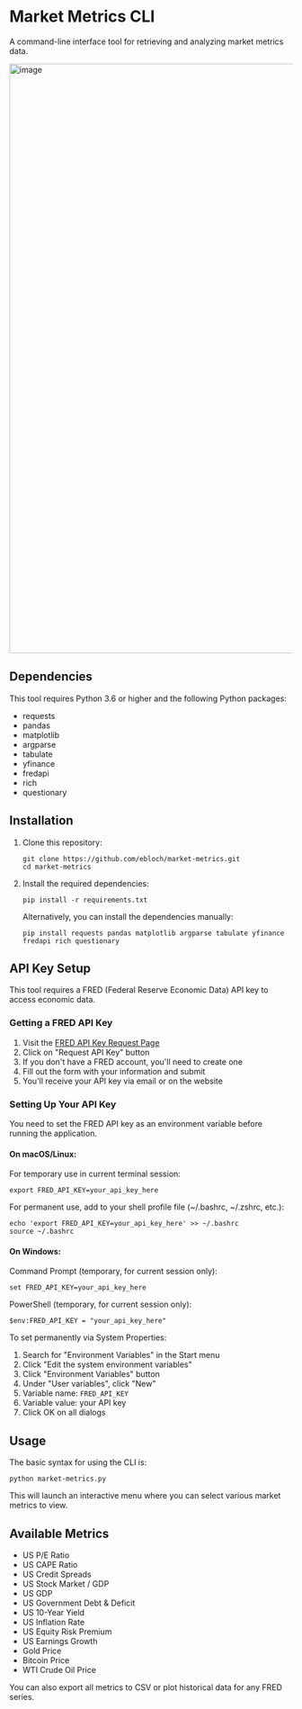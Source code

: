 # Market Metrics CLI

A command-line interface tool for retrieving and analyzing market metrics data.

<img width="1048" alt="image" src="https://github.com/user-attachments/assets/e7eb3f86-b744-4ac8-8f7a-4a763c7df4f4" />


## Dependencies

This tool requires Python 3.6 or higher and the following Python packages:

- requests
- pandas
- matplotlib
- argparse
- tabulate
- yfinance
- fredapi
- rich
- questionary

## Installation

1. Clone this repository:
   ```
   git clone https://github.com/ebloch/market-metrics.git
   cd market-metrics
   ```

2. Install the required dependencies:
   ```
   pip install -r requirements.txt
   ```

   Alternatively, you can install the dependencies manually:
   ```
   pip install requests pandas matplotlib argparse tabulate yfinance fredapi rich questionary
   ```

## API Key Setup

This tool requires a FRED (Federal Reserve Economic Data) API key to access economic data.

### Getting a FRED API Key

1. Visit the [FRED API Key Request Page](https://fred.stlouisfed.org/docs/api/api_key.html)
2. Click on "Request API Key" button
3. If you don't have a FRED account, you'll need to create one
4. Fill out the form with your information and submit
5. You'll receive your API key via email or on the website

### Setting Up Your API Key

You need to set the FRED API key as an environment variable before running the application.

#### On macOS/Linux:

For temporary use in current terminal session:
```
export FRED_API_KEY=your_api_key_here
```

For permanent use, add to your shell profile file (~/.bashrc, ~/.zshrc, etc.):
```
echo 'export FRED_API_KEY=your_api_key_here' >> ~/.bashrc
source ~/.bashrc
```

#### On Windows:

Command Prompt (temporary, for current session only):
```
set FRED_API_KEY=your_api_key_here
```

PowerShell (temporary, for current session only):
```
$env:FRED_API_KEY = "your_api_key_here"
```

To set permanently via System Properties:
1. Search for "Environment Variables" in the Start menu
2. Click "Edit the system environment variables"
3. Click "Environment Variables" button
4. Under "User variables", click "New"
5. Variable name: `FRED_API_KEY`
6. Variable value: your API key
7. Click OK on all dialogs

## Usage

The basic syntax for using the CLI is:
```
python market-metrics.py
```

This will launch an interactive menu where you can select various market metrics to view.

## Available Metrics

- US P/E Ratio
- US CAPE Ratio
- US Credit Spreads
- US Stock Market / GDP
- US GDP
- US Government Debt & Deficit
- US 10-Year Yield
- US Inflation Rate
- US Equity Risk Premium
- US Earnings Growth
- Gold Price
- Bitcoin Price
- WTI Crude Oil Price

You can also export all metrics to CSV or plot historical data for any FRED series.

